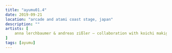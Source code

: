 ```yaml
---
title: "ayumu01.4"
date: 2019-09-21
location: "arcade and atami coast stage, japan"
description: ""
artists: [
    anna lerchbaumer & andreas zißler – collaboration with koichi makigami and other japanese musicians
]
tags: [ayumu]
---
```

